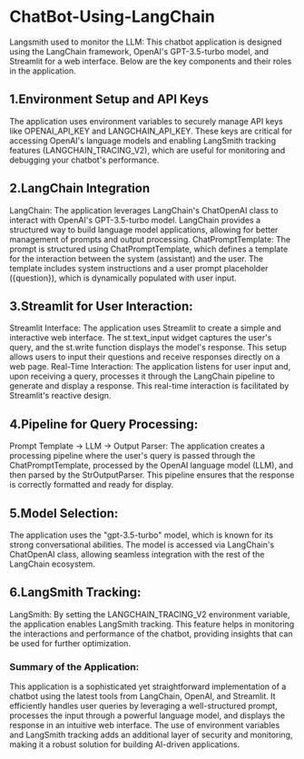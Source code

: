 # ChatBot-Using-LangChain
Langsmith used to monitor the LLM: This chatbot application is designed using the LangChain framework, OpenAI's GPT-3.5-turbo model, and Streamlit for a web interface. Below are the key components and their roles in the application.
##  1.Environment Setup and API Keys
The application uses environment variables to securely manage API keys like OPENAI_API_KEY and LANGCHAIN_API_KEY. These keys are critical for accessing OpenAI's language models and enabling LangSmith tracking features (LANGCHAIN_TRACING_V2), which are useful for monitoring and debugging your chatbot's performance.
## 2.LangChain Integration
LangChain: The application leverages LangChain's ChatOpenAI class to interact with OpenAI's GPT-3.5-turbo model. LangChain provides a structured way to build language model applications, allowing for better management of prompts and output processing.
ChatPromptTemplate: The prompt is structured using ChatPromptTemplate, which defines a template for the interaction between the system (assistant) and the user. The template includes system instructions and a user prompt placeholder ({question}), which is dynamically populated with user input.
## 3.Streamlit for User Interaction:
Streamlit Interface: The application uses Streamlit to create a simple and interactive web interface. The st.text_input widget captures the user's query, and the st.write function displays the model's response. This setup allows users to input their questions and receive responses directly on a web page.
Real-Time Interaction: The application listens for user input and, upon receiving a query, processes it through the LangChain pipeline to generate and display a response. This real-time interaction is facilitated by Streamlit's reactive design.
## 4.Pipeline for Query Processing:
Prompt Template -> LLM -> Output Parser: The application creates a processing pipeline where the user's query is passed through the ChatPromptTemplate, processed by the OpenAI language model (LLM), and then parsed by the StrOutputParser. This pipeline ensures that the response is correctly formatted and ready for display.
## 5.Model Selection:
The application uses the "gpt-3.5-turbo" model, which is known for its strong conversational abilities. The model is accessed via LangChain's ChatOpenAI class, allowing seamless integration with the rest of the LangChain ecosystem.
## 6.LangSmith Tracking:
LangSmith: By setting the LANGCHAIN_TRACING_V2 environment variable, the application enables LangSmith tracking. This feature helps in monitoring the interactions and performance of the chatbot, providing insights that can be used for further optimization.

### Summary of the Application:
This application is a sophisticated yet straightforward implementation of a chatbot using the latest tools from LangChain, OpenAI, and Streamlit. It efficiently handles user queries by leveraging a well-structured prompt, processes the input through a powerful language model, and displays the response in an intuitive web interface. The use of environment variables and LangSmith tracking adds an additional layer of security and monitoring, making it a robust solution for building AI-driven applications.
